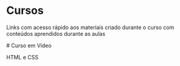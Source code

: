 # Cursos

<p> Links com acesso rápido aos materiais criado durante o curso com conteúdos aprendidos durante as aulas </p>
# Curso em Vídeo

HTML e CSS

